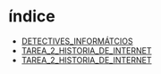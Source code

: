 # índice
* [DETECTIVES_INFORMÁTCIOS](data/detectices_informáticos.md)
* [TAREA_2_HISTORIA_DE_INTERNET](data/detectivos:informáticos/tarea_2_historia_de_internet.md)
* [TAREA_2_HISTORIA_DE_INTERNET](data/detectices_informáticos.md)
